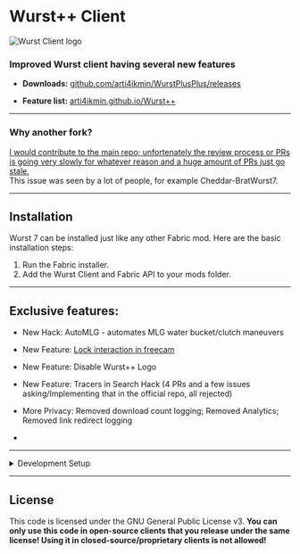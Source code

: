 # Wurst++ Client

![Wurst Client logo](https://arti4ikmin.github.io/Wurst++/img/w++%20nobg.png)

### Improved Wurst client having several new features

- **Downloads:** [github.com/arti4ikmin/WurstPlusPlus/releases](https://github.com/arti4ikmin/WurstPlusPlus/releases)

- **Feature list:** [arti4ikmin.github.io/Wurst++](https://arti4ikmin.github.io/Wurst++/index.html)

---
### Why another fork?
[I would contribute to the main repo; unfortenately the review process or PRs 
is going very slowly for whatever reason and a huge amount of PRs just go stale.](https://github.com/Wurst-Imperium/Wurst7/pull/318#issuecomment-1046826198)
<br> This issue was seen by a lot of people, for example Cheddar-BratWurst7.


---

## Installation

Wurst 7 can be installed just like any other Fabric mod. Here are the basic installation steps:

1. Run the Fabric installer.
2. Add the Wurst Client and Fabric API to your mods folder.
---

## Exclusive features:

- New Hack: AutoMLG - automates MLG water bucket/clutch maneuvers


- New Feature: [Lock interaction in freecam](https://github.com/Wurst-Imperium/Wurst7/issues/1172)
- New Feature: Disable Wurst++ Logo
- New Feature: Tracers in Search Hack (4 PRs and a few issues asking/Implementing that in the official repo, all rejected)


- More Privacy: Removed download count logging; Removed Analytics; Removed link redirect logging
- 


---
<details>
<summary> Development Setup </summary>

> [!IMPORTANT]
> Make sure you have [Java Development Kit 21](https://go.wimods.net/from/github.com/Wurst-Imperium/Wurst7?to=https%3A%2F%2Fadoptium.net%2F%3Fvariant%3Dopenjdk21%26jvmVariant%3Dhotspot) installed. It won't work with other versions.


### Development using IntelliJ IDEA

```pwsh
git clone https://github.com/arti4ikmin/WurstPlusPlus.git
cd WurstPlusPlus
./gradlew genSources idea
```


### Development using Eclipse

1. Clone the repository:

   ```pwsh
   git clone https://github.com/arti4ikmin/WurstPlusPlus.git
   cd WurstPlusPlus
   ```

2. Generate the sources:

   ```pwsh
   ./gradlew genSources eclipse
   ```

3. In Eclipse, go to `Import...` > `Existing Projects into Workspace` and select this project.

4. **Optional:** Right-click on the project and select `Properties` > `Java Code Style`. Then under `Clean Up`, `Code Templates`, `Formatter`, import the respective files in the `codestyle` folder.

### Development using VSCode / Cursor

> [!TIP]
> You'll probably want to install the [Extension Pack for Java](https://marketplace.visualstudio.com/items?itemName=vscjava.vscode-java-pack) to make development easier.

1. Clone the repository:

   ```pwsh
   git clone https://github.com/Wurst-Imperium/Wurst7.git
   cd WurstPlusPlus
   ```

2. Generate the sources:

   ```pwsh
   ./gradlew genSources vscode
   ```

3. Open the `Wurst7` folder in VSCode / Cursor.

4. **Optional:** In the VSCode settings, set `java.format.settings.url` to `https://raw.githubusercontent.com/Wurst-Imperium/Wurst7/master/codestyle/formatter.xml` and `java.format.settings.profile` to `Wurst-Imperium`.
</details>

---

## License

This code is licensed under the GNU General Public License v3. **You can only use this code in open-source clients that you release under the same license! Using it in closed-source/proprietary clients is not allowed!**
